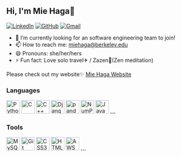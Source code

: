 ## Hi, I'm Mie Haga🎉
[![LinkedIn](https://img.shields.io/badge/miehaga%20-%230077B5.svg?&style=flat-square&logo=linkedin&logoColor=white&link=https://www.linkedin.com/in/miehaga906/)](https://www.linkedin.com/in/miehaga906/)
[![GitHub](https://img.shields.io/badge/miehaga%20-%23121011.svg?&style=flat-square&logo=github&logoColor=white&link=https://github.com/mie-h)](https://github.com/mie-h)
[![Gmail](https://img.shields.io/badge/miehaga%20-%23D14836.svg?&style=flat-square&logo=gmail&logoColor=white&link=mailto:miehaga@berkeley.edu)](mailto:miehaga@berkeley.edu)


- 🔭 I’m currently looking for an software engineering team to join!
- 📫 How to reach me: miehaga@berkeley.edu
- 😄 Pronouns: she/her/hers
- ⚡ Fun fact: Love solo travel✈ / Zazen🗻(Zen meditation)


Please check out my website✨ [Mie Haga Website](https://mie-h.github.io/)

### Languages
<a href="https://www.python.org/" title="Python"><img src="https://github.com/get-icon/geticon/raw/master/icons/python.svg" alt="Python" width="35px" height="35px"></a> 
<a href="https://en.wikipedia.org/wiki/C_(programming_language)" title="C"><img src="https://github.com/get-icon/geticon/raw/master/icons/c.svg" alt="C" width="35px" height="35px"></a>
<a href="https://isocpp.org/" title="C++"><img src="https://github.com/get-icon/geticon/raw/master/icons/c-plusplus.svg" alt="C++" width="35px" height="35px"></a>
<a href="https://www.djangoproject.com/" title="Django"><img src="https://github.com/get-icon/geticon/raw/master/icons/django.svg" alt="Django" width="35px" height="35px"></a>
<a href="https://pandas.pydata.org/" title="pandas"><img src="https://github.com/get-icon/geticon/raw/master/icons/pandas-icon.svg" alt="pandas" width="35px" height="35px"></a>
<a href="https://numpy.org/" title="NumPy"><img src="https://github.com/get-icon/geticon/raw/master/icons/numpy-icon.svg" alt="NumPy" width="35px" height="35px"></a>
<a href="https://developer.mozilla.org/en-US/docs/Web/JavaScript" title="JavaScript"><img src="https://github.com/get-icon/geticon/raw/master/icons/javascript.svg" alt="JavaScript" width="35px" height="35px"></a>
**...**

### Tools
<a href="https://dev.mysql.com/" title="MySQL"><img src="https://github.com/get-icon/geticon/raw/master/icons/mysql.svg" alt="MySQL" width="35px" height="35px"></a>
<a href="https://git-scm.com/" title="Git"><img src="https://github.com/get-icon/geticon/raw/master/icons/git-icon.svg" alt="Git" width="35px" height="35px"></a>
<a href="https://www.w3.org/TR/CSS/" title="CSS3"><img src="https://github.com/get-icon/geticon/raw/master/icons/css-3.svg" alt="CSS3" width="35px" height="35px"></a> 
<a href="https://www.w3.org/TR/html5/" title="HTML5"><img src="https://github.com/get-icon/geticon/raw/master/icons/html-5.svg" alt="HTML5" width="35px" height="35px"></a> 
<a href="https://aws.amazon.com/" title="AWS"><img src="https://github.com/get-icon/geticon/raw/master/icons/aws.svg" alt="AWS" width="35px" height="35px"></a>
**...**


<!-- - 🌱 I’m currently learning ...
- 👯 I’m looking to collaborate on ...
- 💬 Ask me about ... -->


<!-- 
[![ABC's GitHub stats](https://github-readme-stats.vercel.app/api?username=mie-h)](https://github.com/mie-h/github-readme-stats)

 -->



